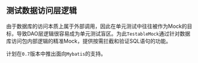测试数据访问层逻辑
---

由于数据库的访问本质上属于外部调用，因此在单元测试中往往被作为Mock的目标，导致DAO层逻辑很容易成为单元测试盲区。为此`TestableMock`通过针对数据库访问包内部逻辑的精准Mock，提供按需拦截和验证SQL语句的功能。

计划在`0.7`版本中推出面向`Mybatis`的支持。
